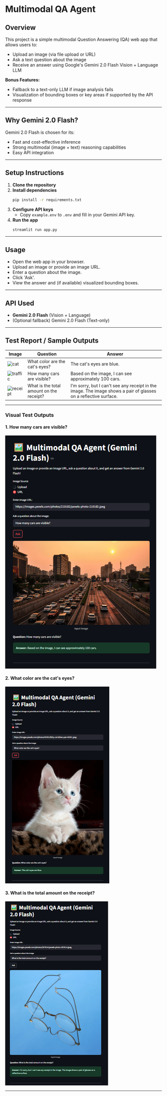 # Multimodal QA Agent

## Overview
This project is a simple multimodal Question Answering (QA) web app that allows users to:
- Upload an image (via file upload or URL)
- Ask a text question about the image
- Receive an answer using Google's Gemini 2.0 Flash Vision + Language LLM

**Bonus Features:**
- Fallback to a text-only LLM if image analysis fails
- Visualization of bounding boxes or key areas if supported by the API response

---

## Why Gemini 2.0 Flash?
Gemini 2.0 Flash is chosen for its:
- Fast and cost-effective inference
- Strong multimodal (image + text) reasoning capabilities
- Easy API integration

---

## Setup Instructions

1. **Clone the repository**
2. **Install dependencies**
   ```bash
   pip install -r requirements.txt
   ```
3. **Configure API keys**
   - Copy `example.env` to `.env` and fill in your Gemini API key.
4. **Run the app**
   ```bash
   streamlit run app.py
   ```

---

## Usage
- Open the web app in your browser.
- Upload an image or provide an image URL.
- Enter a question about the image.
- Click 'Ask'.
- View the answer and (if available) visualized bounding boxes.

---

## API Used
- **Gemini 2.0 Flash** (Vision + Language)
- (Optional fallback) Gemini 2.0 Flash (Text-only)

---

## Test Report / Sample Outputs

| Image | Question | Answer |
|-------|----------|--------|
| ![cat](https://images.pexels.com/photos/45201/kitty-cat-kitten-pet-45201.jpeg) | What color are the cat's eyes? | The cat's eyes are blue. |
| ![traffic](https://images.pexels.com/photos/210182/pexels-photo-210182.jpeg) | How many cars are visible? | Based on the image, I can see approximately 100 cars. |
| ![receipt](https://images.pexels.com/photos/267614/pexels-photo-267614.jpeg) | What is the total amount on the receipt? |  I'm sorry, but I can't see any receipt in the image. The image shows a pair of glasses on a reflective surface. |

---

### Visual Test Outputs

#### 1. How many cars are visible?
![QA Screenshot 1](screenshots/qa_cars.png)

#### 2. What color are the cat's eyes?
![QA Screenshot 2](screenshots/qa_cat.png)

#### 3. What is the total amount on the receipt?
![QA Screenshot 3](screenshots/qa_receipt.png)

---
